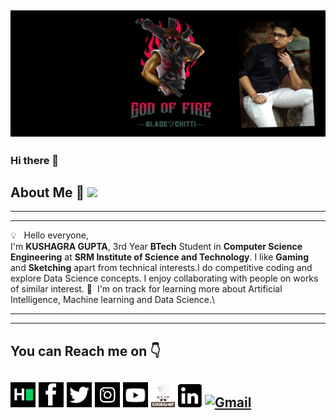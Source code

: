 ![](main.png)
--------------------------------------------------------------------------------------------------------------------------------------------------------------------------
### Hi there 👋
## About Me :love_you_gesture: ![](https://komarev.com/ghpvc/?username=godoffirekg&color=green)
--------------------------------------------------------------------------------------------------------------------------------------------------------------------------
--------------------------------------------------------------------------------------------------------------------------------------------------------------------------

💡 &nbsp; Hello everyone,<br>
I'm __KUSHAGRA GUPTA__, 3rd Year __BTech__ Student in __Computer Science Engineering__ at __SRM Institute of Science and Technology__. I like __Gaming__ and __Sketching__ apart from technical interests.I do competitive coding and explore Data Science concepts. I enjoy collaborating with people on works of similar interest.
🌱 &nbsp;I'm on track for learning more about Artificial Intelligence, Machine learning and Data Science.\

--------------------------------------------------------------------------------------------------------------------------------------------------------------------------
--------------------------------------------------------------------------------------------------------------------------------------------------------------------------
## You can Reach me on :point_down:
[![Foo](Logos1/1.png)](https://www.hackerrank.com/kushagra357)
[![Foo](Logos1/2.png)](https://www.facebook.com/kushagra.gupta.0508/)
[![Foo](Logos1/3.png)](https://twitter.com/kushagra357)
[![Foo](Logos1/4.png)](https://www.instagram.com/kushagra._.99/)
[![Foo](Logos1/5.png)](https://www.youtube.com/channel/UCPtHNEgopEEOA1NKUmWFDgA)
[![Foo](Logos1/6.png)](https://www.codechef.com/users/kushagra357)
[![Foo](Logos1/7.png)](https://www.linkedin.com/in/kushagra-gupta-5a92a812a/)
<a href="mailto:kushagra357@gmail.com"><img alt="Gmail" src="https://img.shields.io/badge/Gmail-D14836?style=flat&logo=gmail&logoColor=white" /></a> &nbsp;
--------------------------------------------------------------------------------------------------------------------------------------------------------------------------
